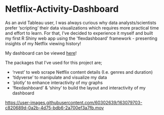 # Netflix-Activity-Dashboard

As an avid Tableau user, I was always curious why data analysts/scientists prefer ‘scripting’ their data visualizations which requires more practical time and effort to learn. For that, I’ve decided to experience it myself and built my first R Shiny web app using the 'flexdashboard' framework - presenting insights of my Netflix viewing history!

My dashboard can be viewed [here](https://lnkd.in/gbps3n9i)!

The packages that I’ve used for this project are;
* ‘rvest’ to web scrape Netflix content details (I.e. genres and duration)   
* ‘tidyverse’ to manipulate and visualize my data
* ‘plotly’ to enhance interactivity of my graphs
* ‘flexdashboard’ & ‘shiny’ to build the layout and interactivity of my dashboard

https://user-images.githubusercontent.com/60302639/163079703-c820689d-0a2b-4d75-bdb6-2a700ef3a7fb.mov
